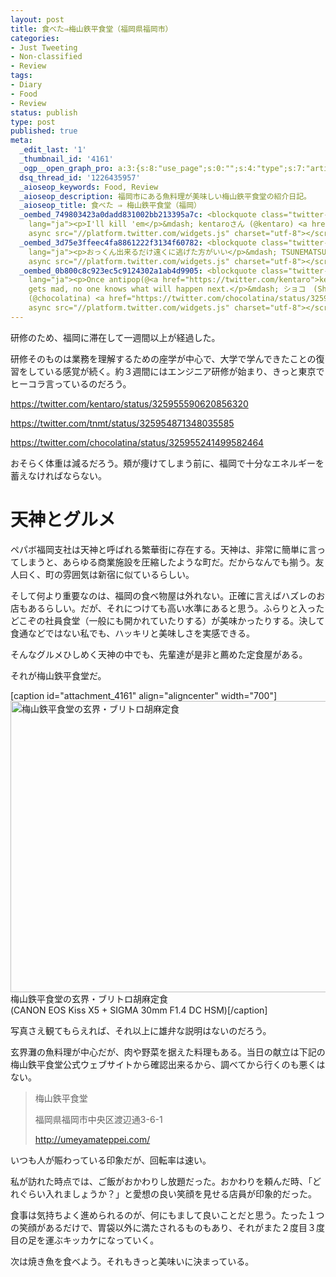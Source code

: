 ```yaml
---
layout: post
title: 食べた⇒梅山鉄平食堂（福岡県福岡市）
categories:
- Just Tweeting
- Non-classified
- Review
tags:
- Diary
- Food
- Review
status: publish
type: post
published: true
meta:
  _edit_last: '1'
  _thumbnail_id: '4161'
  _ogp__open_graph_pro: a:3:{s:8:"use_page";s:0:"";s:4:"type";s:7:"article";s:9:"fb_admins";s:0:"";}
  dsq_thread_id: '1226435957'
  _aioseop_keywords: Food, Review
  _aioseop_description: 福岡市にある魚料理が美味しい梅山鉄平食堂の紹介日記。
  _aioseop_title: 食べた ⇒ 梅山鉄平食堂（福岡）
  _oembed_749803423a0dadd831002bb213395a7c: <blockquote class="twitter-tweet" width="500"
    lang="ja"><p>I'll kill 'em</p>&mdash; kentaroさん (@kentaro) <a href="https://twitter.com/kentaro/status/325955590620856320">2013年4月21日</a></blockquote><script
    async src="//platform.twitter.com/widgets.js" charset="utf-8"></script>
  _oembed_3d75e3ffeec4fa8861222f3134f60782: <blockquote class="twitter-tweet" width="500"
    lang="ja"><p>おっくん出来るだけ遠くに逃げた方がいい</p>&mdash; TSUNEMATSU Shinyaさん (@tnmt) <a href="https://twitter.com/tnmt/status/325954871348035585">2013年4月21日</a></blockquote><script
    async src="//platform.twitter.com/widgets.js" charset="utf-8"></script>
  _oembed_0b800c8c923ec5c9124302a1ab4d9905: <blockquote class="twitter-tweet" width="500"
    lang="ja"><p>Once antipop(@<a href="https://twitter.com/kentaro">kentaro</a>)
    gets mad, no one knows what will happen next.</p>&mdash; ショコ　(Shoko Oyamada)さん
    (@chocolatina) <a href="https://twitter.com/chocolatina/status/325955241499582464">2013年4月21日</a></blockquote><script
    async src="//platform.twitter.com/widgets.js" charset="utf-8"></script>
---
```

研修のため、福岡に滞在して一週間以上が経過した。

<!--more-->研修そのものは業務を理解するための座学が中心で、大学で学んできたことの復習をしている感覚が続く。約３週間にはエンジニア研修が始まり、きっと東京でヒーコラ言っているのだろう。

https://twitter.com/kentaro/status/325955590620856320

https://twitter.com/tnmt/status/325954871348035585

https://twitter.com/chocolatina/status/325955241499582464

おそらく体重は減るだろう。頬が痩けてしまう前に、福岡で十分なエネルギーを蓄えなければならない。
<h1>天神とグルメ</h1>
ペパボ福岡支社は天神と呼ばれる繁華街に存在する。天神は、非常に簡単に言ってしまうと、あらゆる商業施設を圧縮したような町だ。だからなんでも揃う。友人曰く、町の雰囲気は新宿に似ているらしい。

そして何より重要なのは、福岡の食べ物屋は外れない。正確に言えばハズレのお店もあるらしい。だが、それにつけても高い水準にあると思う。ふらりと入ったどこぞの社員食堂（一般にも開かれていたりする）が美味かったりする。決して食通などではない私でも、ハッキリと美味しさを実感できる。

そんなグルメひしめく天神の中でも、先輩達が是非と薦めた定食屋がある。

それが梅山鉄平食堂だ。

[caption id="attachment_4161" align="aligncenter" width="700"]<img class="size-large wp-image-4161 " alt="梅山鉄平食堂の玄界・ブリトロ胡麻定食" src="http://blog.hifumi.info/wp-content/uploads/2013/04/umeyama-700x466.jpg" width="700" height="466" /> 梅山鉄平食堂の玄界・ブリトロ胡麻定食<br />(CANON EOS Kiss X5 + SIGMA 30mm F1.4 DC HSM)[/caption]

写真さえ観てもらえれば、それ以上に雄弁な説明はないのだろう。

玄界灘の魚料理が中心だが、肉や野菜を据えた料理もある。当日の献立は下記の梅山鉄平食堂公式ウェブサイトから確認出来るから、調べてから行くのも悪くはない。
<blockquote>梅山鉄平食堂

福岡県福岡市中央区渡辺通3-6-1

<a title="http://umeyamateppei.com/" href="http://umeyamateppei.com/" target="_blank">http://umeyamateppei.com/</a></blockquote>
いつも人が賑わっている印象だが、回転率は速い。

私が訪れた時点では、ご飯がおかわりし放題だった。おかわりを頼んだ時、「どれぐらい入れましょうか？」と愛想の良い笑顔を見せる店員が印象的だった。

食事は気持ちよく進められるのが、何にもまして良いことだと思う。たった１つの笑顔があるだけで、胃袋以外に満たされるものもあり、それがまた２度目３度目の足を運ぶキッカケになっていく。

次は焼き魚を食べよう。それもきっと美味いに決まっている。

